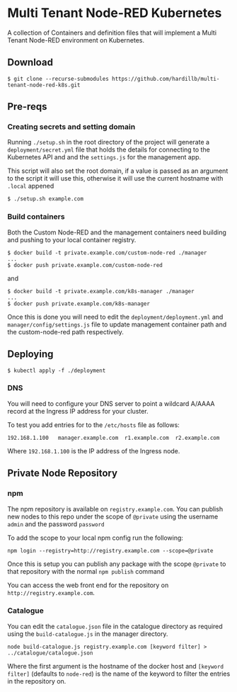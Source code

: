 # Multi Tenant Node-RED Kubernetes

A collection of Containers and definition files that will implement a Multi Tenant Node-RED environment on Kubernetes.

## Download

```
$ git clone --recurse-submodules https://github.com/hardillb/multi-tenant-node-red-k8s.git
```

## Pre-reqs

### Creating secrets and setting domain

Running `./setup.sh` in the root directory of the project will generate a `deployment/secret.yml` file that holds the details for connecting to the Kubernetes API and and the `settings.js` for the management app.

This script will also set the root domain, if a value is passed as an argument to the script it will use this, otherwise it will use the current hostname with `.local` appened

```
$ ./setup.sh example.com
```

### Build containers

Both the Custom Node-RED and the management containers need building and pushing to your local container registry.

```
$ docker build -t private.example.com/custom-node-red ./manager
...
$ docker push private.example.com/custom-node-red
```
and
```
$ docker build -t private.example.com/k8s-manager ./manager
...
$ docker push private.example.com/k8s-manager
```

Once this is done you will need to edit the `deployment/deployment.yml` and `manager/config/settings.js` file to update management container path and the custom-node-red path respectively.


## Deploying

```
$ kubectl apply -f ./deployment
```

### DNS

You will need to configure your DNS server to point a wildcard A/AAAA record at the Ingress IP address for your cluster.

To test you add entries for to the `/etc/hosts` file as follows:

```
192.168.1.100   manager.example.com  r1.example.com  r2.example.com
```

Where `192.168.1.100` is the IP address of the Ingress node. 

## Private Node Repository

### npm

The npm repository is available on `registry.example.com`. You can publish new nodes to this repo under the scope of `@private` using the username `admin` and the password `password`

To add the scope to your local npm config run the following:

```
npm login --registry=http://registry.example.com --scope=@private
```

Once this is setup you can publish any package with the scope `@private` to that repository with the normal `npm publish` command

You can access the web front end for the repository on `http://registry.example.com`.

### Catalogue

You can edit the `catalogue.json` file in the catalogue directory as required using the `build-catalogue.js` in the manager directory.

`node build-catalogue.js registry.example.com [keyword filter] > ../catalogue/catalogue.json`

Where the first argument is the hostname of the docker host and `[keyword filter]` (defaults to `node-red`) is the name of the keyword to filter the entries in the repository on.